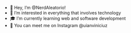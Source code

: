 - 🏅 Hey, I’m @NerdAleatorio!
- 📱 I’m interested in everything that involves technology
- 🎓 I’m currently learning web and software development
- 🌙 You can meet me on Instagram @uianviniciuz 

<!---
NerdAleatorio/NerdAleatorio is a ✨ special ✨ repository because its `README.md` (this file) appears on your GitHub profile.
You can click the Preview link to take a look at your changes.
--->
